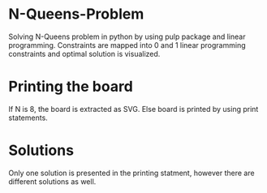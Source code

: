 # N-Queens-Problem
Solving N-Queens problem in python by using pulp package and linear programming. Constraints are mapped into 0 and 1 linear programming constraints and optimal solution is visualized.

# Printing the board

If N is 8, the board is extracted as SVG. Else board is printed by using print statements. 

# Solutions

Only one solution is presented in the printing statment, however there are different solutions as well.

